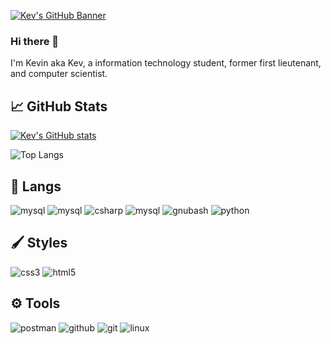[![Kev's GitHub Banner](./assets/github_banner.png)](https://forter.eu)

### Hi there 👋
I'm Kevin aka Kev, a information technology student, former first lieutenant, and computer scientist.

## &#x1f4c8; GitHub Stats

[![Kev's GitHub stats](https://github-readme-stats.vercel.app/api?username=kevinforter&show_icons=true&theme=dark)](https://github.com/kevinforter/github-readme-stats)

![Top Langs](https://github-readme-stats.vercel.app/api/top-langs/?username=kevinforter&layout=compact&show_icons=true&theme=dark)

## 💼 Langs

![mysql](https://img.shields.io/badge/JavaScript-F8DE22?style=for-the-badge&logo=javascript&logoColor=white)
![mysql](https://img.shields.io/badge/Java-8ECDDD?style=for-the-badge&logo=java&logoColor=white)
![csharp](https://img.shields.io/badge/CSharp-5B0888?style=for-the-badge&logo=c-sharp&logoColor=white)
![mysql](https://img.shields.io/badge/MYSQL-1D5D9B?style=for-the-badge&logo=mysql&logoColor=white)
![gnubash](https://img.shields.io/badge/Shell-000000?style=for-the-badge&logo=gnubash&logoColor=white)
![python](https://img.shields.io/badge/Python-5DADE2?style=for-the-badge&logo=python&logoColor=yellow)
<br>

## 🖌️ Styles
![css3](https://img.shields.io/badge/CSS3-068FFF?style=for-the-badge&logo=css3&logoColor=white)
![html5](https://img.shields.io/badge/HTML5-E55604?style=for-the-badge&logo=html5&logoColor=white)
<br>

## ⚙️ Tools
![postman](https://img.shields.io/badge/Postman-E55604?style=for-the-badge&logo=postman&logoColor=white)
![github](https://img.shields.io/badge/GitHub-000000?style=for-the-badge&logo=github&logoColor=white)
![git](https://img.shields.io/badge/Git-E55604?style=for-the-badge&logo=git&logoColor=white)
![linux](https://img.shields.io/badge/Linux-FFD93D?style=for-the-badge&logo=linux&logoColor=black)
